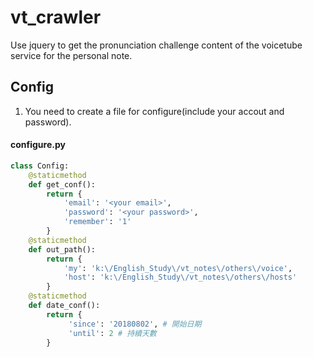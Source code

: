 # vt_crawler
Use jquery to get the pronunciation challenge content of the voicetube service for the personal note.

## Config
1. You need to create a file for configure(include your accout and password).
#### configure.py
```python
class Config:
    @staticmethod
    def get_conf():
        return {
            'email': '<your email>',
            'password': '<your password>',
            'remember': '1'
        }
    @staticmethod
    def out_path():
        return {
            'my': 'k:\/English_Study\/vt_notes\/others\/voice',
            'host': 'k:\/English_Study\/vt_notes\/others\/hosts'
        }
    @staticmethod
    def date_conf():
        return {
             'since': '20180802', # 開始日期
             'until': 2 # 持續天數
        }
```
